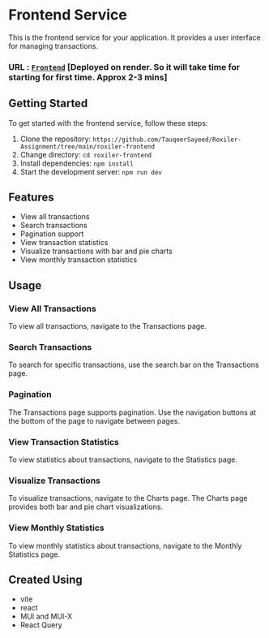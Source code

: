 # Frontend Service 
This is the frontend service for your application. It provides a user interface for managing transactions.

### URL : [`Frontend`](https://transaction-dashboard-frontend.onrender.com/) [Deployed on render. So it will take time for starting for first time. Approx 2-3 mins]


## Getting Started

To get started with the frontend service, follow these steps:

1. Clone the repository: `https://github.com/TauqeerSayeed/Roxiler-Assignment/tree/main/roxiler-frontend`
2. Change directory: `cd roxiler-frontend`
3. Install dependencies: `npm install`
4. Start the development server: `npm run dev`

## Features

- View all transactions
- Search transactions
- Pagination support
- View transaction statistics
- Visualize transactions with bar and pie charts
- View monthly transaction statistics

## Usage

### View All Transactions

To view all transactions, navigate to the Transactions page.

### Search Transactions

To search for specific transactions, use the search bar on the Transactions page.

### Pagination

The Transactions page supports pagination. Use the navigation buttons at the bottom of the page to navigate between pages.

### View Transaction Statistics

To view statistics about transactions, navigate to the Statistics page.

### Visualize Transactions

To visualize transactions, navigate to the Charts page. The Charts page provides both bar and pie chart visualizations.

### View Monthly Statistics

To view monthly statistics about transactions, navigate to the Monthly Statistics page.

## Created Using 
 - vite
 - react
 - MUI and MUI-X
 - React Query